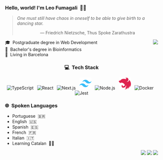 ### Hello, world! I'm Leo Fumagali&nbsp;&nbsp;👋🏻

> <i>One must still have chaos in oneself to be able to give birth to a dancing star.</i></br>
>  <p align="center">— Friedrich Nietzsche, Thus Spoke Zarathustra</p>

<img align="right" src="https://media2.giphy.com/media/V1oAq9IfVTnvPrrKWe/giphy.gif?cid=790b76116b0cfb96bc3c70a1141818ea120442d5a38ff5a5&rid=giphy.gif&ct=s">

🎓&nbsp;&nbsp;Postgraduate degree in Web Development </br>
🧬&nbsp;&nbsp;Bachelor's degree in Bioinformatics </br>
📍&nbsp;&nbsp;Living in Barcelona </br>

<div style="display: inline" align="center" color="white">
  
### 💻&nbsp;&nbsp;Tech Stack

  <img  src="https://cdn.jsdelivr.net/gh/devicons/devicon/icons/typescript/typescript-original.svg" title="TypeScript" alt="TypeScript" width="40" height="40"/>&nbsp;&nbsp;
  <img src="https://cdn.jsdelivr.net/gh/devicons/devicon/icons/react/react-original.svg" title="React" alt="React" width="40" height="40"/>&nbsp;&nbsp;
  <img src="https://cdn.jsdelivr.net/gh/devicons/devicon/icons/nextjs/nextjs-original.svg" title="Next.js" alt="Next.js" width="40" height="40"/>&nbsp;&nbsp;
  <img src="https://github.com/devicons/devicon/blob/v2.16.0/icons/tailwindcss/tailwindcss-original.svg" title="Tailwind CSS" alt="Tailwind CSS" width="40" height="40"/>&nbsp;&nbsp;
  <img src="https://cdn.jsdelivr.net/gh/devicons/devicon/icons/nodejs/nodejs-original.svg" title="Node.js" alt="Node.js" width="40" height="40"/>&nbsp;&nbsp;
  <img src="https://github.com/devicons/devicon/blob/v2.16.0/icons/nestjs/nestjs-original.svg" title="NestJS" alt="NestJS" width="40" height="40"/>&nbsp;&nbsp;
  <img src="https://cdn.jsdelivr.net/gh/devicons/devicon/icons/docker/docker-original.svg" title="Docker" alt="Docker" width="40" height="40"/>&nbsp;&nbsp;
  <img src="https://cdn.jsdelivr.net/gh/devicons/devicon/icons/jest/jest-plain.svg" title="Jest" alt="Jest" width="40" height="40"/>
</div>

### 🌐&nbsp;&nbsp;Spoken Languages

- Portuguese&nbsp;&nbsp;🇧🇷
- English&nbsp;&nbsp;🇺🇸
- Spanish&nbsp;&nbsp;🇪🇸
- French&nbsp;&nbsp;🇫🇷
- Italian&nbsp;&nbsp;🇮🇹
- Learning Catalan&nbsp;&nbsp;✊🏻

<p align="right">
  <a href="mailto:leonardo.fumagali@gmail.com"><img src="https://img.shields.io/badge/Gmail-D14836?style=for-the-badge&logo=gmail&logoColor=white"></a>
  <a href="https://linkedin.com/in/leonardo-fumagali-1836a9214"><img src="https://img.shields.io/badge/-LinkedIn-%230077B5?style=for-the-badge&logo=linkedin&logoColor=white"></a>
  <a href="https://instagram.com/leofumagali"><img src="https://img.shields.io/badge/Instagram-E4405F?style=for-the-badge&logo=instagram&logoColor=white"></a>
</p>
